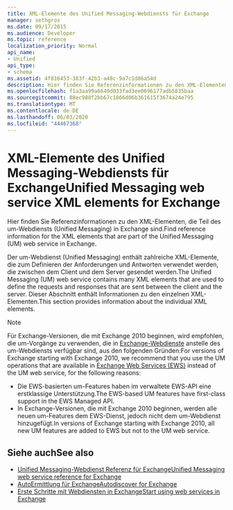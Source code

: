 ```yaml
---
title: XML-Elemente des Unified Messaging-Webdiensts für Exchange
manager: sethgros
ms.date: 09/17/2015
ms.audience: Developer
ms.topic: reference
localization_priority: Normal
api_name:
- Unified
api_type:
- schema
ms.assetid: 4f816453-383f-42b3-a48c-9a7c1d86a54d
description: Hier finden Sie Referenzinformationen zu den XML-Elementen, die Teil des um-Webdiensts (Unified Messaging) in Exchange sind.
ms.openlocfilehash: f1a3aa99a6649d033fad3ee0696177adb5835baa
ms.sourcegitcommit: 88ec988f2bb67c1866d06b361615f3674a24e795
ms.translationtype: MT
ms.contentlocale: de-DE
ms.lasthandoff: 06/03/2020
ms.locfileid: "44467368"
---
```

# <a name="unified-messaging-web-service-xml-elements-for-exchange"></a><span data-ttu-id="4cc15-103">XML-Elemente des Unified Messaging-Webdiensts für Exchange</span><span class="sxs-lookup"><span data-stu-id="4cc15-103">Unified Messaging web service XML elements for Exchange</span></span>

<span data-ttu-id="4cc15-104">Hier finden Sie Referenzinformationen zu den XML-Elementen, die Teil des um-Webdiensts (Unified Messaging) in Exchange sind.</span><span class="sxs-lookup"><span data-stu-id="4cc15-104">Find reference information for the XML elements that are part of the Unified Messaging (UM) web service in Exchange.</span></span>
  
<span data-ttu-id="4cc15-105">Der um-Webdienst (Unified Messaging) enthält zahlreiche XML-Elemente, die zum Definieren der Anforderungen und Antworten verwendet werden, die zwischen dem Client und dem Server gesendet werden.</span><span class="sxs-lookup"><span data-stu-id="4cc15-105">The Unified Messaging (UM) web service contains many XML elements that are used to define the requests and responses that are sent between the client and the server.</span></span> <span data-ttu-id="4cc15-106">Dieser Abschnitt enthält Informationen zu den einzelnen XML-Elementen.</span><span class="sxs-lookup"><span data-stu-id="4cc15-106">This section provides information about the individual XML elements.</span></span>
  
> [!NOTE]
> <span data-ttu-id="4cc15-107">Für Exchange-Versionen, die mit Exchange 2010 beginnen, wird empfohlen, die um-Vorgänge zu verwenden, die in [Exchange-Webdienste](https://msdn.microsoft.com/library/60285497-0c4e-4e51-84e1-34dd6d89a5d8%28Office.15%29.aspx) anstelle des um-Webdiensts verfügbar sind, aus den folgenden Gründen:</span><span class="sxs-lookup"><span data-stu-id="4cc15-107">For versions of Exchange starting with Exchange 2010, we recommend that you use the UM operations that are available in [Exchange Web Services (EWS)](https://msdn.microsoft.com/library/60285497-0c4e-4e51-84e1-34dd6d89a5d8%28Office.15%29.aspx) instead of the UM web service, for the following reasons:</span></span> 
> - <span data-ttu-id="4cc15-108">Die EWS-basierten um-Features haben im verwaltete EWS-API eine erstklassige Unterstützung.</span><span class="sxs-lookup"><span data-stu-id="4cc15-108">The EWS-based UM features have first-class support in the EWS Managed API.</span></span> 
> - <span data-ttu-id="4cc15-109">In Exchange-Versionen, die mit Exchange 2010 beginnen, werden alle neuen um-Features dem EWS-Dienst, jedoch nicht dem um-Webdienst hinzugefügt.</span><span class="sxs-lookup"><span data-stu-id="4cc15-109">In versions of Exchange starting with Exchange 2010, all new UM features are added to EWS but not to the UM web service.</span></span> 
  
## <a name="see-also"></a><span data-ttu-id="4cc15-110">Siehe auch</span><span class="sxs-lookup"><span data-stu-id="4cc15-110">See also</span></span>

- [<span data-ttu-id="4cc15-111">Unified Messaging-Webdienst Referenz für Exchange</span><span class="sxs-lookup"><span data-stu-id="4cc15-111">Unified Messaging web service reference for Exchange</span></span>](unified-messaging-web-service-reference-for-exchange.md)
- [<span data-ttu-id="4cc15-112">AutoErmittlung für Exchange</span><span class="sxs-lookup"><span data-stu-id="4cc15-112">Autodiscover for Exchange</span></span>](../exchange-web-services/autodiscover-for-exchange.md)
- [<span data-ttu-id="4cc15-113">Erste Schritte mit Webdiensten in Exchange</span><span class="sxs-lookup"><span data-stu-id="4cc15-113">Start using web services in Exchange</span></span>](../exchange-web-services/start-using-web-services-in-exchange.md)
    

